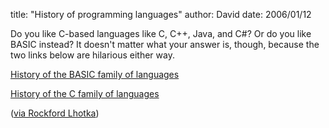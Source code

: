 
title: "History of programming languages"
author: David
date: 2006/01/12

Do you like C-based languages like C, C++, Java, and C#? Or do you like BASIC instead? It doesn't matter what your answer is, though, because the two links below are hilarious either way.

[History of the BASIC family of languages](http://dotnetmasters.com/historyofbasic.htm)

[History of the C family of languages](http://dotnetmasters.com/HistoryOfCFamily.htm)

([via Rockford Lhotka](http://www.lhotka.net/WeBlog/PermaLink,guid,8843197d-39f2-4e04-8635-87d5d9cde5ec.aspx))
